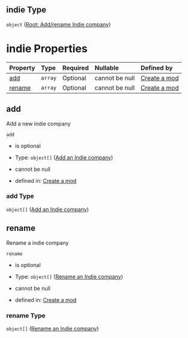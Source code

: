 ## indie Type

`object` ([Root: Add/rename Indie company](generic-properties-root-addrename-indie-company.md))

# indie Properties

| Property          | Type    | Required | Nullable       | Defined by                                                                                                                                           |
| :---------------- | :------ | :------- | :------------- | :--------------------------------------------------------------------------------------------------------------------------------------------------- |
| [add](#add)       | `array` | Optional | cannot be null | [Create a mod](generic-properties-root-addrename-indie-company-properties-add-indie-company.md "mod.json#/properties/indie/properties/add")          |
| [rename](#rename) | `array` | Optional | cannot be null | [Create a mod](generic-properties-root-addrename-indie-company-properties-rename-an-indie-company.md "mod.json#/properties/indie/properties/rename") |

## add

Add a new indie company

`add`

*   is optional

*   Type: `object[]` ([Add an Indie company](generic-properties-root-addrename-indie-company-properties-add-indie-company-add-an-indie-company.md))

*   cannot be null

*   defined in: [Create a mod](generic-properties-root-addrename-indie-company-properties-add-indie-company.md "mod.json#/properties/indie/properties/add")

### add Type

`object[]` ([Add an Indie company](generic-properties-root-addrename-indie-company-properties-add-indie-company-add-an-indie-company.md))

## rename

Rename a indie company

`rename`

*   is optional

*   Type: `object[]` ([Rename an Indie company](generic-properties-root-addrename-indie-company-properties-rename-an-indie-company-rename-an-indie-company.md))

*   cannot be null

*   defined in: [Create a mod](generic-properties-root-addrename-indie-company-properties-rename-an-indie-company.md "mod.json#/properties/indie/properties/rename")

### rename Type

`object[]` ([Rename an Indie company](generic-properties-root-addrename-indie-company-properties-rename-an-indie-company-rename-an-indie-company.md))
